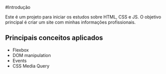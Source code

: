 #Introdução

Este é um projeto para iniciar os estudos sobre HTML, CSS e JS.
O objetivo principal é criar um site com minhas informações profissionais.

## Principais conceitos aplicados

- Flexbox 
- DOM manipulation
- Events
- CSS Media Query